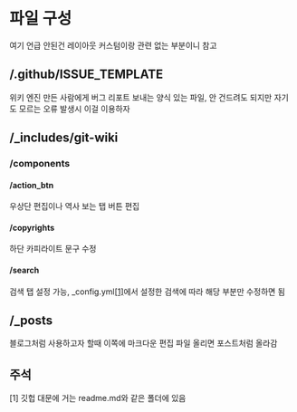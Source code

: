 # 파일 구성

여기 언급 안된건 레이아웃 커스텀이랑 관련 없는 부분이니 참고

## /.github/ISSUE_TEMPLATE

위키 엔진 만든 사람에게 버그 리포트 보내는 양식 있는 파일, 안 건드려도 되지만 자기도 모르는 오류 발생시 이걸 이용하자

## /_includes/git-wiki

### /components

#### /action_btn

우상단 편집이나 역사 보는 탭 버튼 편집

#### /copyrights

하단 카피라이트 문구 수정

#### /search

검색 탭 설정 가능, _config.yml[[1]](#1)에서 설정한 검색에 따라 해당 부분만 수정하면 됨

## /_posts

블로그처럼 사용하고자 할때 이쪽에 마크다운 편집 파일 올리면 포스트처럼 올라감

## 주석

<a id="1">[1]</a> 깃헙 대문에 거는 readme.md와 같은 폴더에 있음
